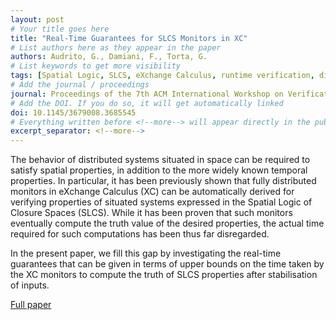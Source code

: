 ```yaml
---
layout: post
# Your title goes here
title: "Real-Time Guarantees for SLCS Monitors in XC"
# List authors here as they appear in the paper
authors: Audrito, G., Damiani, F., Torta, G.
# List keywords to get more visibility
tags: [Spatial Logic, SLCS, eXchange Calculus, runtime verification, distributed systems]
# Add the journal / proceedings
journal: Proceedings of the 7th ACM International Workshop on Verification and Monitoring at Runtime Execution (VORTEX 2024). Association for Computing Machinery, New York, NY, USA.
# Add the DOI. If you do so, it will get automatically linked
doi: 10.1145/3679008.3685545
# Everything written before <!--more--> will appear directly in the publications page
excerpt_separator: <!--more-->
---
```


The behavior of distributed systems situated in space can be required to satisfy spatial properties, in addition to the more widely known temporal properties. In particular, it has been previously shown that fully distributed monitors in eXchange Calculus (XC) can be automatically derived for verifying properties of situated systems expressed in the Spatial Logic of Closure Spaces (SLCS). While it has been proven that such monitors eventually compute the truth value of the desired properties, the actual time required for such computations has been thus far disregarded.

In the present paper, we fill this gap by investigating the real-time guarantees that can be given in terms of upper bounds on the time taken by the XC monitors to compute the truth of SLCS properties after stabilisation of inputs.

[Full paper](https://doi.org/10.1145/3679008.3685545)
